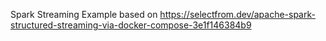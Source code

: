 Spark Streaming Example based on https://selectfrom.dev/apache-spark-structured-streaming-via-docker-compose-3e1f146384b9
